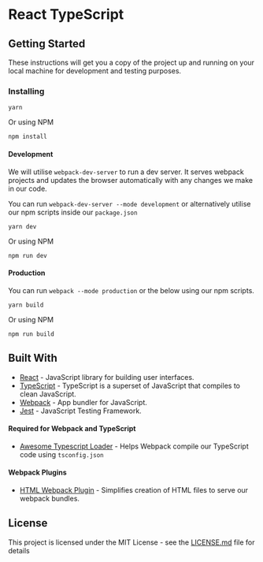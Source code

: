 # React TypeScript

## Getting Started

These instructions will get you a copy of the project up and running on your local machine for development and testing purposes. 


### Installing

```
yarn
```
Or using NPM
```
npm install
```

#### Development
We will utilise `webpack-dev-server` to run a dev server. It serves webpack projects and updates the browser automatically with any changes we make in our code.

You can run `webpack-dev-server --mode development` or alternatively utilise our npm scripts inside our `package.json` 

```
yarn dev
```
Or using NPM
```
npm run dev
```


#### Production
You can run `webpack --mode production` or the below using our npm scripts.
```
yarn build
```
Or using NPM
```
npm run build
```



## Built With

* [React](https://reactjs.org/) - JavaScript library for building user interfaces.
* [TypeScript](https://www.typescriptlang.org) - TypeScript is a superset of JavaScript that compiles to clean JavaScript.
* [Webpack](https://webpack.js.org/) - App bundler for JavaScript.
* [Jest](https://jestjs.io/) - JavaScript Testing Framework.

#### Required for Webpack and TypeScript
* [Awesome Typescript Loader](https://github.com/s-panferov/awesome-typescript-loader) - Helps Webpack compile our TypeScript code using `tsconfig.json`

#### Webpack Plugins
* [HTML Webpack Plugin](https://github.com/jantimon/html-webpack-plugin) - Simplifies creation of HTML files to serve our webpack bundles.

## License

This project is licensed under the MIT License - see the [LICENSE.md](LICENSE.md) file for details
